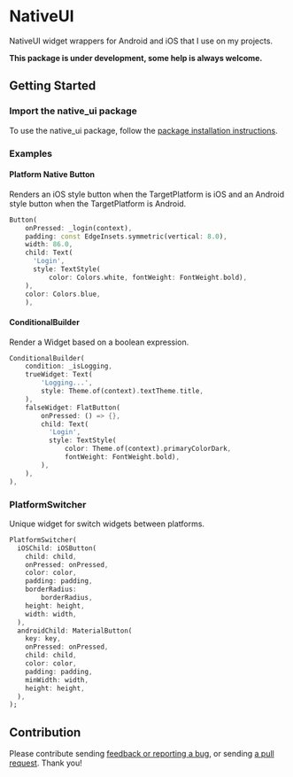 # NativeUI

NativeUI widget wrappers for Android and iOS that I use on my projects.

**This package is under development, some help is always welcome.**

## Getting Started

### Import the native_ui package
To use the native_ui package, follow the [package installation instructions](https://pub.dartlang.org/packages/native_ui#-installing-tab-).

### Examples

#### Platform Native Button
Renders an iOS style button when the TargetPlatform is iOS and an Android style button when the TargetPlatform is Android. 
```dart
Button(
    onPressed: _login(context),
    padding: const EdgeInsets.symmetric(vertical: 8.0),
    width: 86.0,
    child: Text(
      'Login',
      style: TextStyle(
          color: Colors.white, fontWeight: FontWeight.bold),
    ),
    color: Colors.blue,
    ),
```

#### ConditionalBuilder
Render a Widget based on a boolean expression.
```dart
ConditionalBuilder(
    condition: _isLogging,
    trueWidget: Text(
        'Logging...',
        style: Theme.of(context).textTheme.title,
    ),
    falseWidget: FlatButton(
        onPressed: () => {},
        child: Text(
          'Login',
          style: TextStyle(
              color: Theme.of(context).primaryColorDark,
              fontWeight: FontWeight.bold),
        ),
    ),
),
```

### PlatformSwitcher
Unique widget for switch widgets between platforms.
```dart
PlatformSwitcher(
  iOSChild: iOSButton(
    child: child,
    onPressed: onPressed,
    color: color,
    padding: padding,
    borderRadius:
        borderRadius,
    height: height,
    width: width,
  ),
  androidChild: MaterialButton(
    key: key,
    onPressed: onPressed,
    child: child,
    color: color,
    padding: padding,
    minWidth: width,
    height: height,
  ),
);
```

## Contribution

Please contribute sending [feedback or reporting a bug](https://github.com/carlosjs23/nativeui/issues/new), or sending [a pull request](https://github.com/flutter/plugins/pulls). Thank you!




